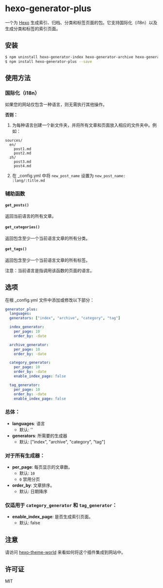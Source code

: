 # hexo-generator-plus

一个为 [Hexo](https://hexo.io/) 生成索引、归档、分类和标签页面的包。它支持国际化（i18n）以及生成分类和标签的索引页面。

## 安装
```bash
$ npm uninstall hexo-generator-index hexo-generator-archive hexo-generator-category hexo-generator-tag
$ npm install hexo-generator-plus --save
```

## 使用方法
### 国际化（i18n）
如果您的网站仅包含一种语言，则无需执行其他操作。

**否则：**
1. 为每种语言创建一个新文件夹，并将所有文章和页面放入相应的文件夹中。例如：
```plaintext
sources/
  en/
    post1.md
    post2.md
  zh/
    post3.md
    post4.md
```
2. 在 _config.yml 中将 `new_post_name` 设置为 `new_post_name: :lang/:title.md`

### 辅助函数
#### `get_posts()`
返回当前语言的所有文章。

#### `get_categories()`
返回包含至少一个当前语言文章的所有分类。

#### `get_tags()`
返回包含至少一个当前语言文章的所有标签。

注意：当前语言是指调用该函数的页面的语言。

## 选项
在根 _config.yml 文件中添加或修改以下部分：

``` yaml
generator_plus:
  languages: 
  generators: ["index", "archive", "category", "tag"]

  index_generator:
    per_page: 10
    order_by: -date

  archive_generator:
    per_page: 10
    order_by: -date

  category_generator:
    per_page: 10
    order_by: -date
    enable_index_page: false

  tag_generator:
    per_page: 10
    order_by: -date
    enable_index_page: false
```

### 总体：
- **languages**: 语言
  - 默认: ''
- **generators**: 所需要的生成器
  - 默认: ["index", "archive", "category", "tag"]

### 对于所有生成器：
- **per_page**: 每页显示的文章数。
  - 默认: `10`
  - `0` 禁用分页
- **order_by**: 文章排序。
  - 默认: 日期降序

### 仅适用于 `category_generator` 和 `tag_generator`：
- **enable_index_page**: 是否生成索引页面。
  - 默认: false

## 注意
请访问 [hexo-theme-world](https://github.com/kiwirafe/hexo-theme-world) 来看如何将这个插件集成到网站中。

## 许可证
MIT